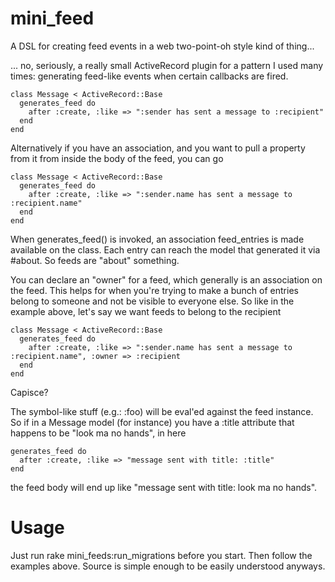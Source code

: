 # mini_feed

A DSL for creating feed events in a web two-point-oh style kind of thing...

... no, seriously, a really small ActiveRecord plugin for a pattern I used many times: generating feed-like
events when certain callbacks are fired.

    class Message < ActiveRecord::Base
      generates_feed do
        after :create, :like => ":sender has sent a message to :recipient"
      end
    end
    
Alternatively if you have an association, and you want to pull a property from it from inside the body of the feed, you can go

    class Message < ActiveRecord::Base
      generates_feed do
        after :create, :like => ":sender.name has sent a message to :recipient.name"
      end
    end

When generates_feed() is invoked, an association feed_entries is made available on the class. Each entry can reach the model
that generated it via #about. So feeds are "about" something.

You can declare an "owner" for a feed, which generally is an association on the feed. This helps for when you're trying to make
a bunch of entries belong to someone and not be visible to everyone else. So like in the example above, let's say we want feeds
to belong to the recipient

    class Message < ActiveRecord::Base
      generates_feed do
        after :create, :like => ":sender.name has sent a message to :recipient.name", :owner => :recipient
      end
    end

Capisce?

The symbol-like stuff (e.g.: :foo) will be eval'ed against the feed instance. So if in a Message model (for instance) you have
a :title attribute that happens to be "look ma no hands", in here

    generates_feed do
      after :create, :like => "message sent with title: :title"
    end

the feed body will end up like "message sent with title: look ma no hands".

# Usage

Just run rake mini_feeds:run_migrations before you start. Then follow the examples above. Source is simple enough to be easily
understood anyways.